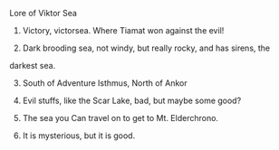 Lore of Viktor Sea



1. Victory, victorsea. Where Tiamat won against the evil!



2. Dark brooding sea, not windy, but really rocky, and has sirens, the

darkest sea.



3. South of Adventure Isthmus, North of Ankor



4. Evil stuffs, like the Scar Lake, bad, but maybe some good?



5. The sea you Can travel on to get to Mt. Elderchrono.



6. It is mysterious, but it is good.

